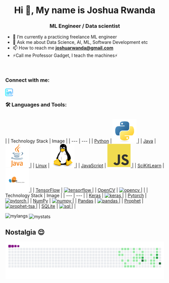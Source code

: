 <h1 align="center">Hi 👋, My name is Joshua Rwanda</h1>
<h3 align="center"> ML Engineer / Data scientist </h3>

- 🌱 I’m currently a practicing freelance ML engineer
- 💬 Ask me about Data Science, AI, ML, Software Development etc
- 📫 How to reach me **joshuarwanda@gmail.com**
- ⚡Call me Professor Gadget, I teach the machines⚡

</br>

<h3 align="left">Connect with me:</h3>
<p align="left">
<a href="https://www.linkedin.com/in/joshua-rwanda-a902b51a6/">
  <img align="left" alt="mylinkedin" height="24px" src="https://raw.githubusercontent.com/shaqdeff/shaqdeff/main/linkedin.png" />
 </a>
</br>

<h3 align="left">🛠 Languages and Tools:</h3>

| | |
| --- | --- |
|
| Technology Stack | Image |
| --- | --- |
| [Python](https://www.python.org) | <a href="https://www.python.org" target="_blank"> <img src="https://raw.githubusercontent.com/devicons/devicon/master/icons/python/python-original.svg" alt="python" width="75" height="75"/> </a> |
| [Java](https://docs.oracle.com/javase/8/docs/api/) | <a href="https://docs.oracle.com/javase/8/docs/api/" target="_blank"> <img src="https://raw.githubusercontent.com/github/explore/master/topics/java/java.png" alt="java" width="75" height="75"/> </a> |
| [Linux](https://www.linux.org/) | <a href="https://www.linux.org/" target="_blank"> <img src="https://raw.githubusercontent.com/devicons/devicon/master/icons/linux/linux-original.svg" alt="linux" width="75" height="75"/> </a> |
| [JavaScript](https://developer.mozilla.org/en-US/docs/Web/JavaScript) | <a href="https://developer.mozilla.org/en-US/docs/Web/JavaScript" target="_blank"> <img src="https://raw.githubusercontent.com/devicons/devicon/master/icons/javascript/javascript-original.svg" alt="javascript" width="75" height="75"/> </a> |
| [SciKitLearn](https://scikit-learn.org/stable/) | <a href="https://scikit-learn.org/stable/" target="_blank"> <img src="https://raw.githubusercontent.com/scikit-learn/scikit-learn/master/doc/logos/scikit-learn-logo.svg" alt="scikitlearn" width="75" height="75"/> </a> |
| [TensorFlow](https://www.tensorflow.org/) | <a href="https://www.tensorflow.org/" target="_blank"> <img src="https://www.gstatic.com/devrel-devsite/prod/v4adef427db21a4cd79f489fce8da23c25ef3f53705a17ddcb0611ee166b2e610/tensorflow/images/lockup.svg" alt="tensorflow" width="75" height="75"/> </a> |
| [OpenCV](https://opencv.org/) | <a href="https://opencv.org/" target="_blank"> <img src="https://raw.githubusercontent.com/opencv/opencv/master/doc/opencv-logo.png" alt="opencv" width="75" height="75"/> </a> |
|
| Technology Stack | Image |
| --- | --- |
| [Keras](https://keras.io/) | <a href="https://keras.io/" target="_blank"> <img src="https://keras.io/img/logo-small.png" alt="keras" width="75" height="75"/> </a> |
| [Pytorch](https://pytorch.org/) | <a href="https://pytorch.org/" target="_blank"> <img src="https://raw.githubusercontent.com/pytorch/pytorch/master/docs/source/_static/img/pytorch-logo-dark.png" alt="pytorch" width="75" height="75"/> </a> |
| [NumPy](https://numpy.org/) | <a href="https://numpy.org/" target="_blank"> <img src="https://numpy.org/doc/stable/_static/numpylogo.svg" alt="numpy" width="75" height="75"/> </a> |
| [Pandas](https://pandas.pydata.org/docs/) | <a href="https://pandas.pydata.org/docs/" target="_blank"> <img src="https://pandas.pydata.org/docs/_static/pandas.svg" alt="pandas" width="75" height="75"/> </a> |
| [Prophet](https://facebook.github.io/prophet/docs/quick_start.html) | <a href="https://facebook.github.io/prophet/docs/quick_start.html" target="_blank"> <img src="https://facebook.github.io/prophet/static/wordmark.svg" alt="prophet-tsa" width="75" height="75"/> </a> |
| [SQLite](https://www.sqlite.org/index.html) | <a href="https://www.sqlite.org/index.html" target="_blank"> <img src="https://www.sqlite.org/images/sqlite370_banner.gif" alt="sql" width="75" height="75"/> </a> |
|

<p><img align="left" src="https://github-readme-stats.vercel.app/api/top-langs?username=R3TR0Quan&show_icons=true&locale=en&layout=compact" alt="mylangs" /></p>

<p>&nbsp;<img align="center" src="https://github-readme-stats.vercel.app/api?username=R3TR0Quan&show_icons=true&locale=en" alt="mystats" /></p>

## Nostalgia :relieved:
![snake](https://github.com/R3TR0Quan/R3TR0Quan/blob/main/dist/github-contribution-grid-snake.gif)